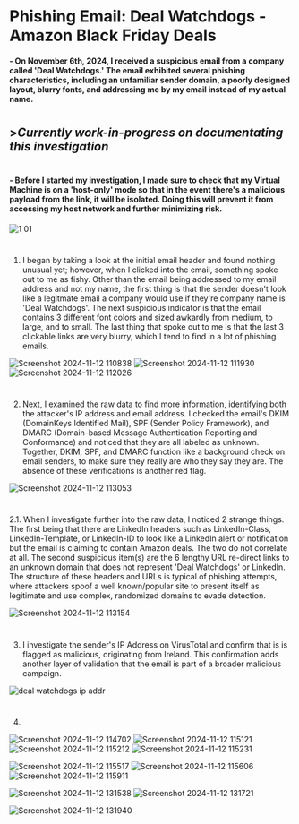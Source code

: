 # Phishing Email: Deal Watchdogs - Amazon Black Friday Deals

#### - On November 6th, 2024, I received a suspicious email from a company called 'Deal Watchdogs.' The email exhibited several phishing characteristics, including an unfamiliar sender domain, a poorly designed layout, blurry fonts, and addressing me by my email instead of my actual name.


#
#
#
## >*Currently work-in-progress on documentating this investigation*
#
#
#

#### - Before I started my investigation, I made sure to check that my Virtual Machine is on a 'host-only' mode so that in the event there's a malicious payload from the link, it will be isolated. Doing this will prevent it from accessing my host network and further minimizing risk. 

![1 01](https://github.com/user-attachments/assets/45503985-2dec-4add-a726-affc3a383d0e)
#

1. I began by taking a look at the initial email header and found nothing unusual yet; however, when I clicked into the email, something spoke out to me as fishy. Other than the email being addressed to my email address and not my name, the first thing is that the sender doesn't look like a legitmate email a company would use if they're company name is 'Deal Watchdogs'. The next suspicious indicator is that the email contains 3 different font colors and sized awkardly from medium, to large, and to small. The last thing that spoke out to me is that the last 3 clickable links are very blurry, which I tend to find in a lot of phishing emails.

![Screenshot 2024-11-12 110838](https://github.com/user-attachments/assets/0750ac69-8842-4db0-bc3f-eb9c07062b21)
![Screenshot 2024-11-12 111930](https://github.com/user-attachments/assets/2a2d5028-3ad5-4875-82c3-9588e7c622e9)
![Screenshot 2024-11-12 112026](https://github.com/user-attachments/assets/340aef42-fbab-4126-b8d5-b4889accf920)
#

2. Next, I examined the raw data to find more information, identifying both the attacker's IP address and email address. I checked the email's DKIM (DomainKeys Identified Mail), SPF (Sender Policy Framework), and DMARC (Domain-based Message Authentication Reporting and Conformance) and noticed that they are all labeled as unknown. Together, DKIM, SPF, and DMARC function like a background check on email senders, to make sure they really are who they say they are. The absence of these verifications is another red flag.

![Screenshot 2024-11-12 113053](https://github.com/user-attachments/assets/55382600-a5b7-490e-b4dc-a1ae44b98d91)
#

2.1. When I investigate further into the raw data, I noticed 2 strange things. The first being that there are LinkedIn headers such as LinkedIn-Class, LinkedIn-Template, or LinkedIn-ID to look like a LinkedIn alert or notification but the email is claiming to contain Amazon deals. The two do not correlate at all. The second suspicious item(s) are the 6 lengthy URL re-direct links to an unknown domain that does not represent 'Deal Watchdogs' or LinkedIn. The structure of these headers and URLs is typical of phishing attempts, where attackers spoof a well known/popular site to present itself as legitimate and use complex, randomized domains to evade detection.  

![Screenshot 2024-11-12 113154](https://github.com/user-attachments/assets/896439ee-ddad-4110-9919-3ac8e0399c8f)
#

3. I investigate the sender's IP Address on VirusTotal and confirm that is is flagged as malicious, originating from Ireland. This confirmation adds another layer of validation that the email is part of a broader malicious campaign.

![deal watchdogs ip addr](https://github.com/user-attachments/assets/6a36b22b-2510-4d3f-ac01-99fb57287693)
#

4.

![Screenshot 2024-11-12 114702](https://github.com/user-attachments/assets/e03a6535-8e5f-466a-a286-24bad15e20f7)
![Screenshot 2024-11-12 115121](https://github.com/user-attachments/assets/cff786e9-249a-4f4a-af87-4ac2fa5f0161)
![Screenshot 2024-11-12 115212](https://github.com/user-attachments/assets/e51be5ab-bc73-4a25-b3e4-6dcaaada0b80)
![Screenshot 2024-11-12 115231](https://github.com/user-attachments/assets/c14fd12a-e091-4451-b557-6986fa87ec38)


![Screenshot 2024-11-12 115517](https://github.com/user-attachments/assets/dc2e26c4-21ce-4586-a557-e247a61f3bcc)
![Screenshot 2024-11-12 115606](https://github.com/user-attachments/assets/52f55d3f-b947-422a-b16c-e5071c347219)
![Screenshot 2024-11-12 115911](https://github.com/user-attachments/assets/33e6996d-407e-4d5f-acea-5ec0d71e1dd3)


![Screenshot 2024-11-12 131538](https://github.com/user-attachments/assets/19a066ad-a1d7-434d-8e19-7ec0e6a47d1a)
![Screenshot 2024-11-12 131721](https://github.com/user-attachments/assets/a4e1db51-6308-4670-b859-f8a09879fcfd)


![Screenshot 2024-11-12 131940](https://github.com/user-attachments/assets/6846f4af-d259-4f88-bc96-8b30135f14e8)



